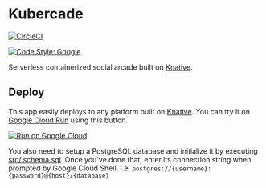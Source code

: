 # Kubercade

[![CircleCI](https://circleci.com/gh/knative-portability/Kubercade.svg?style=svg)](https://circleci.com/gh/knative-portability/Kubercade)

[![Code Style: Google](https://img.shields.io/badge/code%20style-google-blueviolet.svg)](https://github.com/google/gts)

Serverless containerized social arcade built on [Knative](https://knative.dev/).

## Deploy

This app easily deploys to any platform built on [Knative](https://knative.dev/). You can try it on [Google Cloud Run](https://cloud.google.com/run/) using this button.

[![Run on Google Cloud](https://storage.googleapis.com/cloudrun/button.svg)](https://console.cloud.google.com/cloudshell/editor?shellonly=true&cloudshell_image=gcr.io/cloudrun/button&cloudshell_git_repo=https://github.com/knative-portability/Kubercade.git)

You also need to setup a PostgreSQL database and initialize it by executing [src/.schema.sql](src/.schema.sql). Once you've done that, enter its connection string when prompted by Google Cloud Shell.
I.e. `postgres://{username}:{password}@{host}/{database}`
